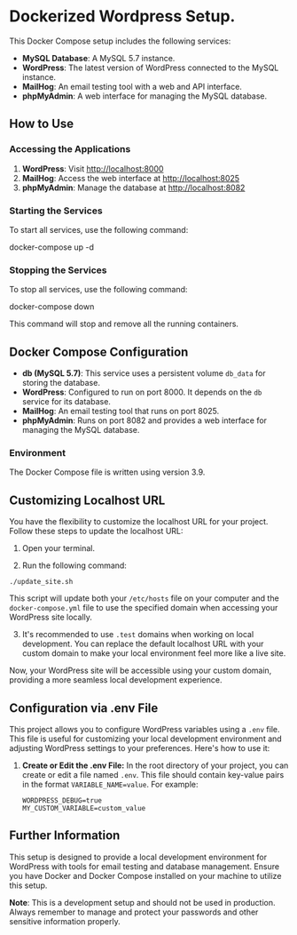 # Dockerized Wordpress Setup.

This Docker Compose setup includes the following services:

-   **MySQL Database**: A MySQL 5.7 instance.
-   **WordPress**: The latest version of WordPress connected to the MySQL instance.
-   **MailHog**: An email testing tool with a web and API interface.
-   **phpMyAdmin**: A web interface for managing the MySQL database.

## How to Use

### Accessing the Applications

1. **WordPress**: Visit [http://localhost:8000](http://localhost:8000)
2. **MailHog**: Access the web interface at [http://localhost:8025](http://localhost:8025)
3. **phpMyAdmin**: Manage the database at [http://localhost:8082](http://localhost:8082)

### Starting the Services

To start all services, use the following command:

docker-compose up -d

### Stopping the Services

To stop all services, use the following command:

docker-compose down

This command will stop and remove all the running containers.

## Docker Compose Configuration

-   **db (MySQL 5.7)**: This service uses a persistent volume `db_data` for storing the database.
-   **WordPress**: Configured to run on port 8000. It depends on the `db` service for its database.
-   **MailHog**: An email testing tool that runs on port 8025.
-   **phpMyAdmin**: Runs on port 8082 and provides a web interface for managing the MySQL database.

### Environment

The Docker Compose file is written using version 3.9.

## Customizing Localhost URL

You have the flexibility to customize the localhost URL for your project. Follow these steps to update the localhost URL:

1. Open your terminal.

2. Run the following command:

```
./update_site.sh
```

This script will update both your `/etc/hosts` file on your computer and the `docker-compose.yml` file to use the specified domain when accessing your WordPress site locally.

3. It's recommended to use `.test` domains when working on local development. You can replace the default localhost URL with your custom domain to make your local environment feel more like a live site.

Now, your WordPress site will be accessible using your custom domain, providing a more seamless local development experience.

## Configuration via .env File

This project allows you to configure WordPress variables using a `.env` file. This file is useful for customizing your local development environment and adjusting WordPress settings to your preferences. Here's how to use it:

1. **Create or Edit the .env File:** In the root directory of your project, you can create or edit a file named `.env`. This file should contain key-value pairs in the format `VARIABLE_NAME=value`. For example:

    ```dotenv
    WORDPRESS_DEBUG=true
    MY_CUSTOM_VARIABLE=custom_value
    ```

## Further Information

This setup is designed to provide a local development environment for WordPress with tools for email testing and database management. Ensure you have Docker and Docker Compose installed on your machine to utilize this setup.

**Note**: This is a development setup and should not be used in production. Always remember to manage and protect your passwords and other sensitive information properly.
